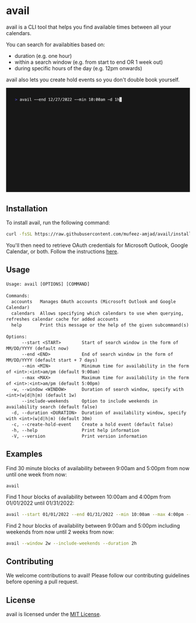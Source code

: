# avail
avail is a CLI tool that helps you find available times between all your calendars.

You can search for availabities based on:
- duration (e.g. one hour)
- within a search window (e.g. from start to end OR 1 week out)
- during specific hours of the day (e.g. 12pm onwards)

avail also lets you create hold events so you don't double book yourself.

![demo.gif](./assets/demo.gif)

## Installation
To install avail, run the following command:

```bash
curl -fsSL https://raw.githubusercontent.com/mufeez-amjad/avail/install.sh | sh -
```

You'll then need to retrieve OAuth credentials for Microsoft Outlook, Google Calendar, or both. Follow the instructions [here]().

## Usage
```
Usage: avail [OPTIONS] [COMMAND]

Commands:
  accounts   Manages OAuth accounts (Microsoft Outlook and Google Calendar)
  calendars  Allows specifying which calendars to use when querying, refreshes calendar cache for added accounts
  help       Print this message or the help of the given subcommand(s)

Options:
      --start <START>        Start of search window in the form of MM/DD/YYYY (default now)
      --end <END>            End of search window in the form of MM/DD/YYYY (default start + 7 days)
      --min <MIN>            Minimum time for availability in the form of <int>:<int>am/pm (default 9:00am)
      --max <MAX>            Maximum time for availability in the form of <int>:<int>am/pm (default 5:00pm)
  -w, --window <WINDOW>      Duration of search window, specify with <int>(w|d|h|m) (default 1w)
      --include-weekends     Option to include weekends in availability search (default false)
  -d, --duration <DURATION>  Duration of availability window, specify with <int>(w|d|h|m) (default 30m)
  -c, --create-hold-event    Create a hold event (default false)
  -h, --help                 Print help information
  -V, --version              Print version information
```

## Examples
Find 30 minute blocks of availability between 9:00am and 5:00pm from now until one week from now:

```
avail
```

Find 1 hour blocks of availability between 10:00am and 4:00pm from 01/01/2022 until 01/31/2022:

```bash
avail --start 01/01/2022 --end 01/31/2022 --min 10:00am --max 4:00pm --duration 1h
```

Find 2 hour blocks of availability between 9:00am and 5:00pm including weekends from now until 2 weeks from now:

```bash
avail --window 2w --include-weekends --duration 2h
```

## Contributing
We welcome contributions to avail! Please follow our contributing guidelines before opening a pull request.

## License
avail is licensed under the [MIT License](./LICENSE.md).
